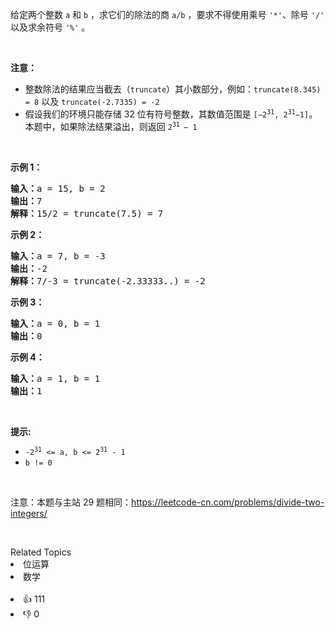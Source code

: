 <p>给定两个整数 <code>a</code> 和 <code>b</code> ，求它们的除法的商 <code>a/b</code> ，要求不得使用乘号 <code>&#39;*&#39;</code>、除号 <code>&#39;/&#39;</code> 以及求余符号 <code>&#39;%&#39;</code>&nbsp;。</p>

<p>&nbsp;</p>

<p><strong>注意：</strong></p>

<ul>
	<li>整数除法的结果应当截去（<code>truncate</code>）其小数部分，例如：<code>truncate(8.345) = 8</code>&nbsp;以及&nbsp;<code>truncate(-2.7335) = -2</code></li>
	<li>假设我们的环境只能存储 32 位有符号整数，其数值范围是 <code>[&minus;2<sup>31</sup>,&nbsp;2<sup>31</sup>&minus;1]</code>。本题中，如果除法结果溢出，则返回 <code>2<sup>31&nbsp;</sup>&minus; 1</code></li>
</ul>

<p>&nbsp;</p>

<p><strong>示例 1：</strong></p>

<pre>
<strong>输入：</strong>a = 15, b = 2
<strong>输出：</strong>7
<strong><span style="white-space: pre-wrap;">解释：</span></strong>15/2 = truncate(7.5) = 7
</pre>

<p><strong>示例 2：</strong></p>

<pre>
<strong>输入：</strong>a = 7, b = -3
<strong>输出：</strong><span style="white-space: pre-wrap;">-2</span>
<strong><span style="white-space: pre-wrap;">解释：</span></strong>7/-3 = truncate(-2.33333..) = -2</pre>

<p><strong>示例 3：</strong></p>

<pre>
<strong>输入：</strong>a = 0, b = 1
<strong>输出：</strong><span style="white-space: pre-wrap;">0</span></pre>

<p><strong>示例 4：</strong></p>

<pre>
<strong>输入：</strong>a = 1, b = 1
<strong>输出：</strong><span style="white-space: pre-wrap;">1</span></pre>

<p>&nbsp;</p>

<p><strong>提示:</strong></p>

<ul>
	<li><code>-2<sup>31</sup>&nbsp;&lt;= a, b &lt;= 2<sup>31</sup>&nbsp;- 1</code></li>
	<li><code>b != 0</code></li>
</ul>

<p>&nbsp;</p>

<p>注意：本题与主站 29&nbsp;题相同：<a href="https://leetcode-cn.com/problems/divide-two-integers/">https://leetcode-cn.com/problems/divide-two-integers/</a></p>

<p>&nbsp;</p>
<div><div>Related Topics</div><div><li>位运算</li><li>数学</li></div></div><br><div><li>👍 111</li><li>👎 0</li></div>